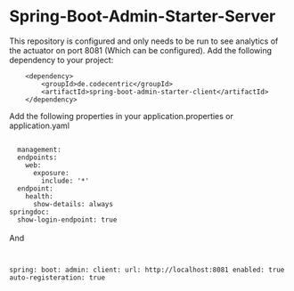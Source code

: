 # Spring-Boot-Admin-Starter-Server
This repository is configured and only needs to be run to see analytics of the actuator on port 8081 (Which can be configured). 
Add the following dependency to your project:

		<dependency>
			<groupId>de.codecentric</groupId>
			<artifactId>spring-boot-admin-starter-client</artifactId>
		</dependency>

Add the following properties in your application.properties or application.yaml

<code>
  management:
  endpoints:
    web:
      exposure:
        include: '*'
  endpoint:
    health:
      show-details: always
springdoc:
  show-login-endpoint: true
</code>
<br/>
And
<br/>

<code>
  
  spring:
      boot:
        admin:
          client:
            url: http://localhost:8081
            enabled: true
            auto-registeration: true
</code>
